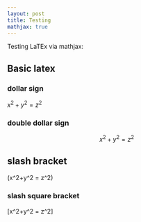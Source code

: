 ```yaml
---
layout: post
title: Testing
mathjax: true
---
```


Testing LaTEx via mathjax:

## Basic latex

### dollar sign 
$x^2+y^2 = z^2$

### double dollar sign 

$$x^2+y^2 = z^2$$

## slash bracket

\(x^2+y^2 = z^2\)

### slash square bracket
\[x^2+y^2 = z^2\]